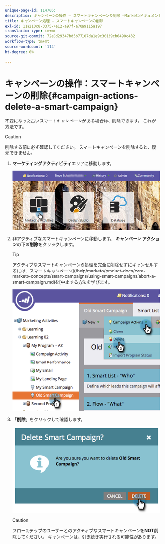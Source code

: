 ```yaml
---
unique-page-id: 1147055
description: キャンペーンの操作 — スマートキャンペーンの削除 —Marketoドキュメント — 製品ドキュメント
title: キャンペーン処理 — スマートキャンペーンの削除
exl-id: 11a210c8-3375-4e12-a97f-a70a9115a197
translation-type: tm+mt
source-git-commit: 72e1d29347bd5b77107da1e9c30169cb6490c432
workflow-type: tm+mt
source-wordcount: '114'
ht-degree: 0%

---
```


# キャンペーンの操作：スマートキャンペーンの削除{#campaign-actions-delete-a-smart-campaign}

不要になった古いスマートキャンペーンがある場合は、削除できます。 これが方法です。

>[!CAUTION]
>
>削除する前に必ず確認してください。 スマートキャンペーンを削除すると、復元できません。

1. **マーケティングアクティビティ**&#x200B;エリアに移動します。

   ![](assets/login-marketing-activities-1.png)

1. 非アクティブなスマートキャンペーンに移動します。 **キャンペーン** **アクション**&#x200B;の下の&#x200B;**削除**&#x200B;をクリックします。

   >[!TIP]
   >
   >アクティブなスマートキャンペーンの処理を完全に削除せずにキャンセルするには、スマートキャンペーン](/help/marketo/product-docs/core-marketo-concepts/smart-campaigns/using-smart-campaigns/abort-a-smart-campaign.md)を[中止する方法を学びます。

   ![](assets/image2014-9-22-16-3a41-3a55.png)

1. 「**削除**」をクリックして確認します。

   ![](assets/image2014-9-22-16-3a41-3a59.png)

   >[!CAUTION]
   >
   >フローステップのユーザーとのアクティブなスマートキャンペーンを&#x200B;**NOT**&#x200B;削除してください。 キャンペーンは、引き続き実行される可能性があります。

